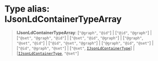 # Type alias: IJsonLdContainerTypeArray

> **IJsonLdContainerTypeArray**: [`"@graph"`, `"@id"`] \| [`"@id"`, `"@graph"`] \| [`"@set"`, `"@graph"`, `"@id"`] \| [`"@set"`, `"@id"`, `"@graph"`] \| [`"@graph"`, `"@set"`, `"@id"`] \| [`"@id"`, `"@set"`, `"@graph"`] \| [`"@graph"`, `"@id"`, `"@set"`] \| [`"@id"`, `"@graph"`, `"@set"`] \| [`"@set"`, [`IJsonLdContainerType`](IJsonLdContainerType.md)] \| [[`IJsonLdContainerType`](IJsonLdContainerType.md), `"@set"`]
